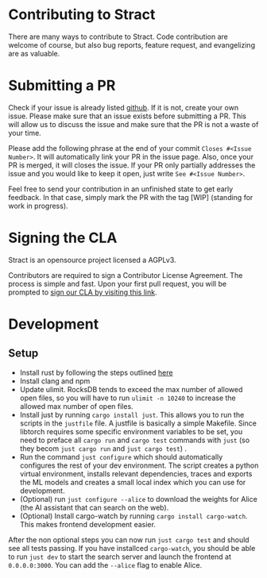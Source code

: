 # Contributing to Stract
There are many ways to contribute to Stract.
Code contribution are welcome of course, but also
bug reports, feature request, and evangelizing are as valuable.

# Submitting a PR
Check if your issue is already listed [github](https://github.com/StractOrg/stract/issues).
If it is not, create your own issue. Please make sure that an issue exists before
submitting a PR. This will allow us to discuss the issue and make sure that the
PR is not a waste of your time.

Please add the following phrase at the end of your commit `Closes #<Issue Number>`.
It will automatically link your PR in the issue page. Also, once your PR is merged, it will
closes the issue. If your PR only partially addresses the issue and you would like to
keep it open, just write `See #<Issue Number>`.

Feel free to send your contribution in an unfinished state to get early feedback.
In that case, simply mark the PR with the tag [WIP] (standing for work in progress).

# Signing the CLA
Stract is an opensource project licensed a AGPLv3.

Contributors are required to sign a Contributor License Agreement.
The process is simple and fast. Upon your first pull request, you will be prompted to
[sign our CLA by visiting this link](https://cla-assistant.io/StractOrg/stract).

# Development
## Setup
* Install rust by following the steps outlined [here](https://www.rust-lang.org/tools/install)
* Install clang and npm
* Update ulimit. RocksDB tends to exceed the max number of allowed open files, so you will have to run `ulimit -n 10240` to increase the allowed max number of open files.
* Install just by running `cargo install just`. This allows you to run the scripts in the `justfile` file. A justfile is basically a simple Makefile. Since libtorch requires some specific environment variables to be set, you need to preface all `cargo run` and `cargo test` commands with `just` (so they becom `just cargo run` and `just cargo test`) .
* Run the command `just configure` which should automatically configures the rest of your dev environment. The script creates a python virtual environment, installs relevant dependencies, traces and exports the ML models and creates a small local index which you can use for development.
* (Optional) run `just configure --alice` to download the weights for Alice (the AI assistant that can search on the web).
* (Optional) Install cargo-watch by running `cargo install cargo-watch`. This makes frontend development easier.

After the non optional steps you can now run `just cargo test` and should see all tests passing. If you have installced `cargo-watch`, you should be able to run `just dev` to start the search server and launch the frontend at `0.0.0.0:3000`. You can add the `--alice` flag to enable Alice.
